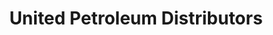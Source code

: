 ---
title: "United Petroleum Distributors"
url: /siskia-nation/united-petroleum-distributors/
shop: convenience
---